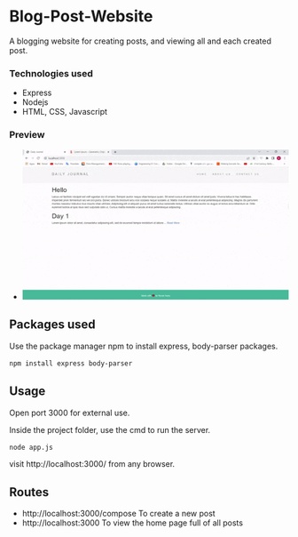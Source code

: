 # Blog-Post-Website
A blogging website for creating posts, and viewing all and each created post.

### Technologies used
- Express
- Nodejs
- HTML, CSS, Javascript

### Preview
- ![demo gif](/demo.gif)

## Packages used

Use the package manager npm to install express, body-parser packages.

```bash
npm install express body-parser
```

## Usage

Open port 3000 for external use.

Inside the project folder, use the cmd to run the server.
```bash
node app.js
```
visit http://localhost:3000/ from any browser.

## Routes
- http://localhost:3000/compose To create a new post
- http://localhost:3000 To view the home page full of all posts
